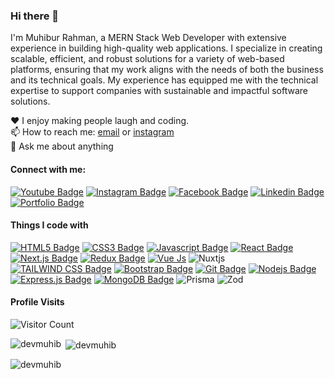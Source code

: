 ### Hi there 👋

I'm Muhibur Rahman, a MERN Stack Web Developer with extensive experience in building high-quality web applications. I specialize in creating scalable, efficient, and robust solutions for a variety of web-based platforms, ensuring that my work aligns with the needs of both the business and its technical goals. My experience has equipped me with the technical expertise to support companies with sustainable and impactful software solutions.


♥️ I enjoy making people laugh and coding. <br/>
📫 How to reach me: [email](dev.muhib01@gmail.com) or [instagram](https://www.instagram.com/devmuhib) <br/>
💬 Ask me about anything <br/>


#### Connect with me:

[![Youtube Badge](https://img.shields.io/badge/YouTube-FF0000?style=for-the-badge&logo=youtube&logoColor=white)](https://youtube.com/CodingWithMuhib) [![Instagram Badge](https://img.shields.io/badge/Instagram-E4405F?style=for-the-badge&logo=instagram&logoColor=white)](https://instagram.com/devmuhib) [![Facebook Badge](https://img.shields.io/badge/Facebook-1877F2?style=for-the-badge&logo=facebook&logoColor=white)](https://facebook.com/devmuhib) [![Linkedin Badge](https://img.shields.io/badge/LinkedIn-0077B5?style=for-the-badge&logo=linkedin&logoColor=white)](https://www.linkedin.com/in/devmuhib) [![Portfolio Badge](https://img.shields.io/badge/website-000000?style=for-the-badge&logo=About.me&logoColor=white)](https://devmuhib.vercel.app)


#### Things I code with

[![HTML5 Badge](https://img.shields.io/badge/HTML5-E34F26?style=for-the-badge&logo=html5&logoColor=white)](#)  [![CSS3 Badge](https://img.shields.io/badge/CSS3-1572B6?style=for-the-badge&logo=css3&logoColor=white)](#) [![Javascript Badge](https://img.shields.io/badge/-Javascript-F0DB4F?style=for-the-badge&labelColor=black&logo=javascript&logoColor=F0DB4F)](#)  [![React Badge](https://img.shields.io/badge/-React-61DBFB?style=for-the-badge&labelColor=black&logo=react&logoColor=61DBFB)](#) [![Next.js Badge](https://img.shields.io/badge/next.js-000000?style=for-the-badge&logo=nextdotjs&logoColor=white)](#) [![Redux Badge](https://img.shields.io/badge/Redux-593D88?style=for-the-badge&logo=redux&logoColor=white)](#) [![Vue Js](https://img.shields.io/badge/Vue%20js-35495E?style=for-the-badge&logo=vuedotjs&logoColor=4FC08D)](#) ![Nuxtjs](https://img.shields.io/badge/Nuxt-002E3B?style=for-the-badge&logo=nuxtdotjs&logoColor=#00DC82) [![TAILWIND CSS Badge](https://img.shields.io/badge/Tailwind_CSS-38B2AC?style=for-the-badge&logo=tailwind-css&logoColor=white)](#)  [![Bootstrap Badge](https://img.shields.io/badge/Bootstrap-563D7C?style=for-the-badge&logo=bootstrap&logoColor=white)](#)  [![Git Badge](https://img.shields.io/badge/Git-F05032?style=for-the-badge&logo=git&logoColor=white)](#) [![Nodejs Badge](https://img.shields.io/badge/-Nodejs-3C873A?style=for-the-badge&labelColor=black&logo=node.js&logoColor=3C873A)](#) [![Express.js Badge](https://img.shields.io/badge/Express.js-000000?style=for-the-badge&logo=express&logoColor=white)](#) [![MongoDB Badge](https://img.shields.io/badge/MongoDB-4EA94B?style=for-the-badge&logo=mongodb&logoColor=white)](#) ![Prisma](https://img.shields.io/badge/Prisma-3982CE?style=for-the-badge&logo=Prisma&logoColor=white)
 ![Zod](https://img.shields.io/badge/zod-%233068b7.svg?style=for-the-badge&logo=zod&logoColor=white)


#### Profile Visits

![Visitor Count](https://profile-counter.glitch.me/devmuhib/count.svg)

<p><img align="left" src="https://github-readme-stats.vercel.app/api/top-langs/?username=devmuhib" alt="devmuhib" /></p>

<p>&nbsp;<img align="center" src="https://github-readme-stats.vercel.app/api?username=devmuhib&show_icons=true&locale=en" alt="devmuhib" /></p>

<p><img align="center" src="https://github-readme-streak-stats.herokuapp.com/?user=devmuhib&" alt="devmuhib" /></p>

